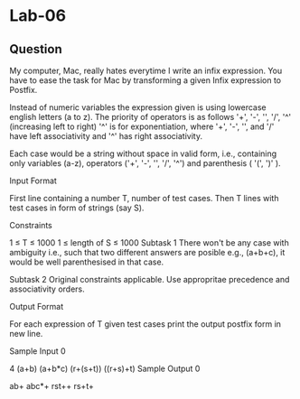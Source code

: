 # Lab-06

## Question
My computer, Mac, really hates everytime I write an infix expression. You have to ease the task for Mac by transforming a given Infix expression to Postfix.

Instead of numeric variables the expression given is using lowercase english letters (a to z). The priority of operators is as follows '+', '-', '', '/', '^' (increasing left to right) '^' is for exponentiation, where '+', '-', '', and '/' have left associativity and '^' has right associativity.

Each case would be a string without space in valid form, i.e., containing only variables (a-z), operators ('+', '-', '', '/', '^') and parenthesis ( '(', ')' ).

Input Format

First line containing a number T, number of test cases. Then T lines with test cases in form of strings (say S).

Constraints

1 ≤ T ≤ 1000
1 ≤ length of S ≤ 1000
Subtask 1 There won't be any case with ambiguity i.e., such that two different answers are posible e.g., (a+b+c), it would be well parenthesised in that case.

Subtask 2 Original constraints applicable. Use appropritae precedence and associativity orders.

Output Format

For each expression of T given test cases print the output postfix form in new line.

Sample Input 0

4
(a+b)
(a+b*c)
(r+(s+t))
((r+s)+t)
Sample Output 0

ab+
abc*+
rst++
rs+t+
